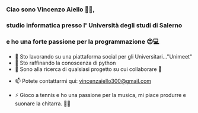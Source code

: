 ### Ciao sono Vincenzo Aiello 👋🏽,
### studio informatica presso l' Università degli studi di Salerno
### e ho una forte passione per la programmazione 😍💻

- 🔭 Sto lavorando su una piattaforma social per gli Universitari..."Unimeet"
- 🌱 Sto raffinando la conoscenza di python
- 👯 Sono alla ricerca di qualsiasi progetto su cui collaborare 🤣
<!--- - 🤔 I’m looking for help with ...) -->
- 📫 Potete contattarmi qui: vincenzaiello300@gmail.com
<!--- - 😄 Pronouns: ... -->
- ⚡ Gioco a tennis e ho una passione per la musica,
        mi piace produrre e suonare la chitarra. 🎸🎾


